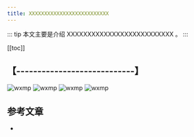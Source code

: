 ```yaml
---
title: XXXXXXXXXXXXXXXXXXXXXXXXXX
---
```


::: tip
本文主要是介绍 XXXXXXXXXXXXXXXXXXXXXXXXXX 。
:::

[[toc]]

## 【----------------------------】
<img class= "zoom-custom-imgs" :src="$withBase('/assets/img/dc/flume/intro-1.png')" alt="wxmp">
<img class= "zoom-custom-imgs" :src="$withBase('/assets/img/dc/intro/intro-1.png')" alt="wxmp">

<img class= "zoom-custom-imgs" :src="$withBase('/assets/img/dc/intro/intro-1.png')" alt="wxmp">
<img class= "zoom-custom-imgs" :src="$withBase('/assets/img/dc/intro/intro-1.png')" alt="wxmp">



## 参考文章
* 